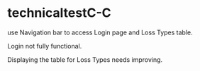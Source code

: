 # technicaltestC-C

use Navigation bar to access Login page and Loss Types table.

Login not fully functional.

Displaying the table for Loss Types needs improving.